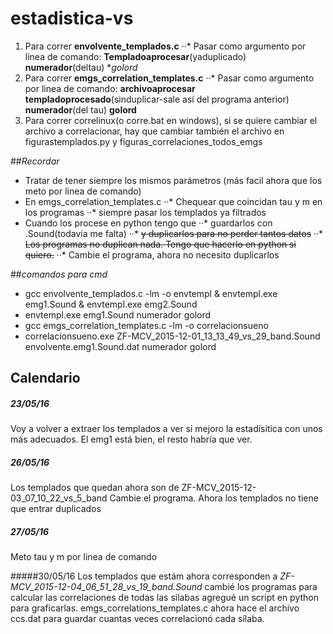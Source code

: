 # estadistica-vs
1. Para correr **envolvente_templados.c**
··* Pasar como argumento por linea de comando: **Templadoaprocesar**(yaduplicado) **numerador**(deltau) **golord*
2. Para correr **emgs_correlation_templates.c**
··* Pasar como argumento por linea de comando: **archivoaprocesar** **templadoprocesado**(sinduplicar-sale así del programa anterior) **numerador**(del tau) **golord**
3. Para correr correlinux(o corre.bat en windows), si se quiere cambiar el archivo a correlacionar, hay que cambiar también el archivo en figurastemplados.py y figuras_correlaciones_todos_emgs 


##*Recordar*
* Tratar de tener siempre los mismos parámetros (más facil ahora que los meto por linea de comando)
* En emgs_correlation_templates.c
··* Chequear que coincidan tau y m en los programas 
··* siempre pasar los templados ya filtrados
* Cuando los procese en python tengo que
··* guardarlos con .Sound(todavia me falta)
··* ~~y duplicarlos para no perder tantos datos~~
··* ~~Los programas no duplican nada. Tengo que hacerlo en python si quiero.~~
··* Cambie el programa, ahora no necesito duplicarlos



##*comandos para cmd*
* gcc envolvente_templados.c -lm -o envtempl & envtempl.exe emg1.Sound & envtempl.exe emg2.Sound
* envtempl.exe emg1.Sound numerador golord
* gcc emgs_correlation_templates.c -lm -o correlacionsueno
* correlacionsueno.exe ZF-MCV_2015-12-01_13_13_49_vs_29_band.Sound envolvente.emg1.Sound.dat numerador golord

## Calendario

##### 23/05/16
 Voy a volver a extraer los templados a ver si mejoro la estadísitica con unos más adecuados. El emg1 está bien, el resto habría que ver.


##### 26/05/16
Los templados que quedan ahora son de ZF-MCV_2015-12-03_07_10_22_vs_5_band 
Cambie el programa. Ahora los templados no tiene que entrar duplicados 

##### 27/05/16
Meto tau y m por linea de comando 

#####30/05/16
Los templados que estám ahora corresponden a *ZF-MCV_2015-12-04_06_51_28_vs_19_band.Sound*
cambié los programas para calcular las correlaciones de todas las silabas 
agregué un script en python para graficarlas. 
emgs_correlations_templates.c ahora hace el archivo ccs.dat para guardar cuantas veces correlacionó cada sílaba. 

